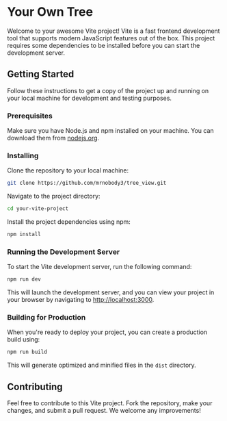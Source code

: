 # Your Own Tree

Welcome to your awesome Vite project! Vite is a fast frontend development tool that supports modern JavaScript features out of the box. This project requires some dependencies to be installed before you can start the development server.

## Getting Started

Follow these instructions to get a copy of the project up and running on your local machine for development and testing purposes.

### Prerequisites

Make sure you have Node.js and npm installed on your machine. You can download them from [nodejs.org](https://nodejs.org/).

### Installing

Clone the repository to your local machine:

```bash
git clone https://github.com/mrnobody3/tree_view.git
```

Navigate to the project directory:

```bash
cd your-vite-project
```

Install the project dependencies using npm:

```bash
npm install
```

### Running the Development Server

To start the Vite development server, run the following command:

```bash
npm run dev
```

This will launch the development server, and you can view your project in your browser by navigating to [http://localhost:3000](http://localhost:3000).

### Building for Production

When you're ready to deploy your project, you can create a production build using:

```bash
npm run build
```

This will generate optimized and minified files in the `dist` directory.

## Contributing

Feel free to contribute to this Vite project. Fork the repository, make your changes, and submit a pull request. We welcome any improvements!
